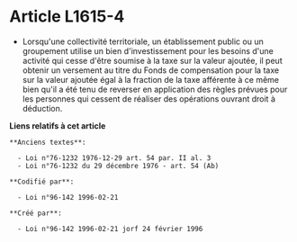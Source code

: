 # Article L1615-4

- Lorsqu'une collectivité territoriale, un établissement public ou un groupement utilise un bien d'investissement pour les
besoins d'une activité qui cesse d'être soumise à la taxe sur la valeur ajoutée, il peut obtenir un versement au titre du
Fonds de compensation pour la taxe sur la valeur ajoutée égal à la fraction de la taxe afférente à ce même bien qu'il a été
tenu de reverser en application des règles prévues pour les personnes qui cessent de réaliser des opérations ouvrant droit à
déduction.

**Liens relatifs à cet article**

	**Anciens textes**:

	  - Loi n°76-1232 1976-12-29 art. 54 par. II al. 3
	  - Loi n°76-1232 du 29 décembre 1976 - art. 54 (Ab)

	**Codifié par**:

	  - Loi n°96-142 1996-02-21

	**Créé par**:

	  - Loi n°96-142 1996-02-21 jorf 24 février 1996
